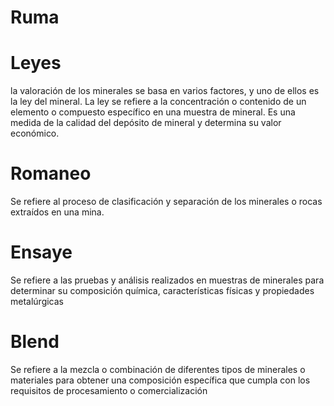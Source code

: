 # Ruma
# Leyes
la valoración de los minerales se basa en varios factores, y uno de ellos es la ley del mineral. La ley se refiere a la concentración o contenido de un elemento o compuesto específico en una muestra de mineral. Es una medida de la calidad del depósito de mineral y determina su valor económico.
# Romaneo
Se refiere al proceso de clasificación y separación de los minerales o rocas extraídos en una mina.
# Ensaye
Se refiere a las pruebas y análisis realizados en muestras de minerales para determinar su composición química, características físicas y propiedades metalúrgicas
# Blend
Se refiere a la mezcla o combinación de diferentes tipos de minerales o materiales para obtener una composición específica que cumpla con los requisitos de procesamiento o comercialización
